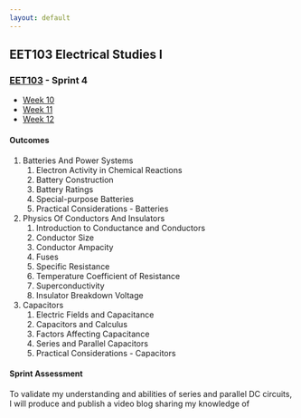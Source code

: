 ```yaml
---
layout: default
---
```


## EET103 Electrical Studies I

### [EET103](../) - Sprint 4

- [Week 10](week10)
- [Week 11](week11)
- [Week 12](week12)

#### Outcomes
1. Batteries And Power Systems
    1. Electron Activity in Chemical Reactions
    1. Battery Construction
    1. Battery Ratings
    1. Special-purpose Batteries
    1. Practical Considerations - Batteries
1. Physics Of Conductors And Insulators
    1. Introduction to Conductance and Conductors
    1. Conductor Size
    1. Conductor Ampacity
    1. Fuses
    1. Specific Resistance
    1. Temperature Coefficient of Resistance
    1. Superconductivity
    1. Insulator Breakdown Voltage
1. Capacitors
    1. Electric Fields and Capacitance
    1. Capacitors and Calculus
    1. Factors Affecting Capacitance
    1. Series and Parallel Capacitors
    1. Practical Considerations - Capacitors

#### Sprint Assessment
To validate my understanding and abilities of series and parallel DC circuits, I will produce and publish a video blog sharing my knowledge of 